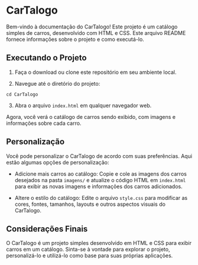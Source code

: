 # CarTalogo

Bem-vindo à documentação do CarTalogo! Este projeto é um catálogo simples de carros, desenvolvido com HTML e CSS. Este arquivo README fornece informações sobre o projeto e como executá-lo.

## Executando o Projeto

1. Faça o download ou clone este repositório em seu ambiente local.

2. Navegue até o diretório do projeto:

```
cd CarTalogo
```

3. Abra o arquivo `index.html` em qualquer navegador web.

Agora, você verá o catálogo de carros sendo exibido, com imagens e informações sobre cada carro.

## Personalização

Você pode personalizar o CarTalogo de acordo com suas preferências. Aqui estão algumas opções de personalização:

- Adicione mais carros ao catálogo: Copie e cole as imagens dos carros desejados na pasta `imagens/` e atualize o código HTML em `index.html` para exibir as novas imagens e informações dos carros adicionados.

- Altere o estilo do catálogo: Edite o arquivo `style.css` para modificar as cores, fontes, tamanhos, layouts e outros aspectos visuais do CarTalogo.

## Considerações Finais

O CarTalogo é um projeto simples desenvolvido em HTML e CSS para exibir carros em um catálogo. Sinta-se à vontade para explorar o projeto, personalizá-lo e utilizá-lo como base para suas próprias aplicações.
